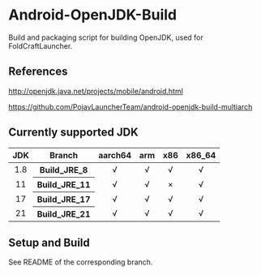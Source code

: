 # Android-OpenJDK-Build
 Build and packaging script for building OpenJDK, used for FoldCraftLauncher.

## References
 http://openjdk.java.net/projects/mobile/android.html

 https://github.com/PojavLauncherTeam/android-openjdk-build-multiarch

## Currently supported JDK
<table>
    <thead>
        <tr>
            <th align="center">JDK</th>
            <th align="center">Branch</th>
            <th align="center">aarch64</th>
            <th align="center">arm</th>
            <th align="center">x86</th>
            <th align="center">x86_64</th>
        </tr>
    </thead>
    <tbody>
        <tr>
            <td align="center">1.8</td>
            <th align="center">Build_JRE_8</th>
            <td align="center">√</td>
            <td align="center">√</td>
            <td align="center">√</td>
            <td align="center">√</td>
        </tr>
        <tr>
            <td align="center">11</td>
            <th align="center">Build_JRE_11</th>
            <td align="center">√</td>
            <td align="center">√</td>
            <td align="center">×</td>
            <td align="center">√</td>
        </tr>
        <tr>
            <td align="center">17</td>
            <th align="center">Build_JRE_17</th>
            <td align="center">√</td>
            <td align="center">√</td>
            <td align="center">√</td>
            <td align="center">√</td>
        </tr>
        <tr>
            <td align="center">21</td>
            <th align="center">Build_JRE_21</th>
            <td align="center">√</td>
            <td align="center">√</td>
            <td align="center">√</td>
            <td align="center">√</td>
        </tr>
    </tbody>
</table>

## Setup and Build
See README of the corresponding branch.